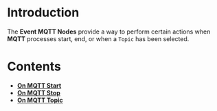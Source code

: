 # Introduction

The **Event MQTT Nodes** provide a way to perform certain actions when **MQTT** processes start, end, or when a `Topic`  has been selected. 

# Contents

* [**On MQTT Start**](onmqttstart.md)
* [**On MQTT Stop**](onmqttstop.md)
* [**On MQTT Topic**](onmqtttopic.md)